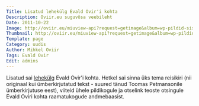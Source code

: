 ```yaml
---
Title: Lisatud lehekülg Evald Ovir'i kohta
Description: Oviir.eu suguvõsa veebileht
Date: 2011-10-22
Image: http://oviir.eu/miuview-api?request=getimage&album=wp-pildid-sisusse&item=evald-ovir-2.jpg&size=600&mode=longest
Thumbnail: http://oviir.eu/miuview-api?request=getimage&album=wp-pildid-sisusse&item=evald-ovir-2.jpg&size=600&mode=square
Template: page
Category: uudis
Author: Mihkel Oviir
Tags: Evald Ovir
Edit: admins
---
```


Lisatud sai [lehekülg](%base_url%/oviirid/evald-ovir) Evald Ovir'i kohta. Hetkel sai sinna üks tema reisikiri (nii originaal kui ümberkirjutatud tekst - suured tänud Toomas Petmansonile ümberkirjutuse eest), viiteid ühele pildikogule ja otselink teoste otsingule Evald Oviri kohta raamatukogude andmebaasist.
